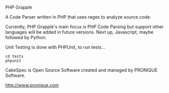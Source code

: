 PHP Grapple

A Code Parser written in PHP that uses regex to analyze source code.

Currently, PHP Grapple's main focus is PHP Code Parsing but support other languages
will be added in future versions.  Next up, Javascript, maybe followed by Python.

Unit Testing is done with PHPUnit, to run tests...

    cd tests
    phpunit

CakeSpec is Open Source Software created and managed by PRONIQUE Software.

http://www.pronique.com
